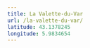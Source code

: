 ```yaml
---
title: La Valette-du-Var
url: /la-valette-du-var/
latitude: 43.1378245
longitude: 5.9834654
---
```

